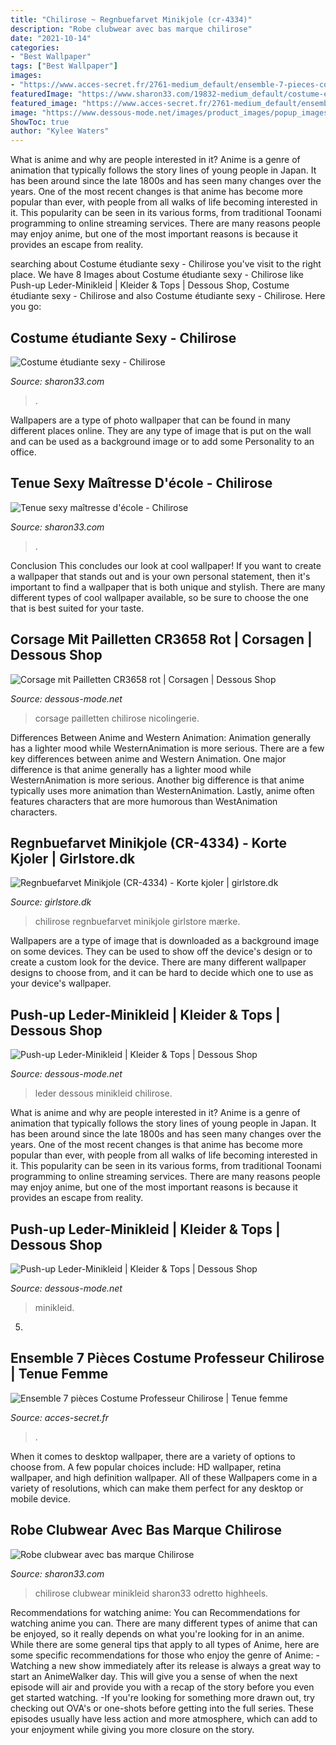 ```yaml
---
title: "Chilirose ~ Regnbuefarvet Minikjole (cr-4334)"
description: "Robe clubwear avec bas marque chilirose"
date: "2021-10-14"
categories:
- "Best Wallpaper"
tags: ["Best Wallpaper"]
images:
- "https://www.acces-secret.fr/2761-medium_default/ensemble-7-pieces-costume-professeur-chilirose.jpg"
featuredImage: "https://www.sharon33.com/19832-medium_default/costume-etudiante-sexy.jpg"
featured_image: "https://www.acces-secret.fr/2761-medium_default/ensemble-7-pieces-costume-professeur-chilirose.jpg"
image: "https://www.dessous-mode.net/images/product_images/popup_images/Push-up-Leder-Minikleid-1330-2.jpg"
ShowToc: true
author: "Kylee Waters"
---
```



What is anime and why are people interested in it?
Anime is a genre of animation that typically follows the story lines of young people in Japan. It has been around since the late 1800s and has seen many changes over the years. One of the most recent changes is that anime has become more popular than ever, with people from all walks of life becoming interested in it. This popularity can be seen in its various forms, from traditional Toonami programming to online streaming services. There are many reasons people may enjoy anime, but one of the most important reasons is because it provides an escape from reality.

	

		
searching about Costume étudiante sexy - Chilirose you've visit to the right place. We have 8 Images about Costume étudiante sexy - Chilirose like Push-up Leder-Minikleid | Kleider &amp; Tops | Dessous Shop, Costume étudiante sexy - Chilirose and also Costume étudiante sexy - Chilirose. Here you go:
		
    
## Costume étudiante Sexy - Chilirose

<img loading=lazy src="https://www.sharon33.com/19832-medium_default/costume-etudiante-sexy.jpg" onerror="this.onerror=null;this.src='https://tse4.mm.bing.net/th?id=OIP.xk4EagmZOpLeSABeZunHKAHaJo&amp;pid=15.1';" alt="Costume étudiante sexy - Chilirose">

_Source: sharon33.com_

>. 

	



Wallpapers are a type of photo wallpaper that can be found in many different places online. They are any type of image that is put on the wall and can be used as a background image or to add some Personality to an office.

    
## Tenue Sexy Maîtresse D&#039;école - Chilirose

<img loading=lazy src="https://www.sharon33.com/35444-large_default/tenue-maitresse-d-ecole-sexy.jpg" onerror="this.onerror=null;this.src='https://tse3.mm.bing.net/th?id=OIP.NgqkzFUSe-kIZOVN4RtuVAHaLH&amp;pid=15.1';" alt="Tenue sexy maîtresse d&#039;école - Chilirose">

_Source: sharon33.com_

>. 

	

Conclusion
This concludes our look at cool wallpaper! If you want to create a wallpaper that stands out and is your own personal statement, then it's important to find a wallpaper that is both unique and stylish. There are many different types of cool wallpaper available, so be sure to choose the one that is best suited for your taste.

    
## Corsage Mit Pailletten CR3658 Rot | Corsagen | Dessous Shop

<img loading=lazy src="https://www.dessous-mode.net/images/product_images/popup_images/Corsage-mit-Pailletten-CR3658-rot-2237-2.jpg" onerror="this.onerror=null;this.src='https://tse4.mm.bing.net/th?id=OIP.3hSnxVPl9PmuqDa5ZO3DeQHaLH&amp;pid=15.1';" alt="Corsage mit Pailletten CR3658 rot | Corsagen | Dessous Shop">

_Source: dessous-mode.net_

>corsage pailletten chilirose nicolingerie. 

	

Differences Between Anime and Western Animation: Animation generally has a lighter mood while WesternAnimation is more serious.
There are a few key differences between anime and Western Animation. One major difference is that anime generally has a lighter mood while WesternAnimation is more serious. Another big difference is that anime typically uses more animation than WesternAnimation. Lastly, anime often features characters that are more humorous than WestAnimation characters.

    
## Regnbuefarvet Minikjole (CR-4334) - Korte Kjoler | Girlstore.dk

<img loading=lazy src="https://cdn.girlstore.dk/images/large/0035/35627_5.jpg" onerror="this.onerror=null;this.src='https://tse1.mm.bing.net/th?id=OIP.zNArqOkpRsNVEmC4npueJwHaLH&amp;pid=15.1';" alt="Regnbuefarvet Minikjole (CR-4334) - Korte kjoler | girlstore.dk">

_Source: girlstore.dk_

>chilirose regnbuefarvet minikjole girlstore mærke. 

	

Wallpapers are a type of image that is downloaded as a background image on some devices. They can be used to show off the device's design or to create a custom look for the device. There are many different wallpaper designs to choose from, and it can be hard to decide which one to use as your device's wallpaper.

    
## Push-up Leder-Minikleid | Kleider &amp; Tops | Dessous Shop

<img loading=lazy src="https://www.dessous-mode.net/images/product_images/popup_images/Push-up-Leder-Minikleid-1330-2.jpg" onerror="this.onerror=null;this.src='https://tse1.mm.bing.net/th?id=OIP.UgkSLUp3nWoy7dG4LNJGhgHaLH&amp;pid=15.1';" alt="Push-up Leder-Minikleid | Kleider &amp; Tops | Dessous Shop">

_Source: dessous-mode.net_

>leder dessous minikleid chilirose. 

	

What is anime and why are people interested in it?
Anime is a genre of animation that typically follows the story lines of young people in Japan. It has been around since the late 1800s and has seen many changes over the years. One of the most recent changes is that anime has become more popular than ever, with people from all walks of life becoming interested in it. This popularity can be seen in its various forms, from traditional Toonami programming to online streaming services. There are many reasons people may enjoy anime, but one of the most important reasons is because it provides an escape from reality.

    
## Push-up Leder-Minikleid | Kleider &amp; Tops | Dessous Shop

<img loading=lazy src="https://www.dessous-mode.net/images/product_images/popup_images/Push-up-Leder-Minikleid-1330-1.jpg" onerror="this.onerror=null;this.src='https://tse1.mm.bing.net/th?id=OIP.o6ssV1TQynQz6BMF3ioKXQDIEs&amp;pid=15.1';" alt="Push-up Leder-Minikleid | Kleider &amp; Tops | Dessous Shop">

_Source: dessous-mode.net_

>minikleid. 

	

5.

    
## Ensemble 7 Pièces Costume Professeur Chilirose | Tenue Femme

<img loading=lazy src="https://www.acces-secret.fr/2761-medium_default/ensemble-7-pieces-costume-professeur-chilirose.jpg" onerror="this.onerror=null;this.src='https://tse4.mm.bing.net/th?id=OIP.HcNS3_bvthYtZ0iEPxPANAHaJo&amp;pid=15.1';" alt="Ensemble 7 pièces Costume Professeur Chilirose | Tenue femme">

_Source: acces-secret.fr_

>. 

	

When it comes to desktop wallpaper, there are a variety of options to choose from. A few popular choices include: HD wallpaper, retina wallpaper, and high definition wallpaper. All of these Wallpapers come in a variety of resolutions, which can make them perfect for any desktop or mobile device. 

    
## Robe Clubwear Avec Bas Marque Chilirose

<img loading=lazy src="https://www.sharon33.com/38894-medium_default/robe-clubwear-avec-bas-chilirose.jpg" onerror="this.onerror=null;this.src='https://tse4.mm.bing.net/th?id=OIP.IGxWl0Ss4qxxTZ_1YASxwwHaLH&amp;pid=15.1';" alt="Robe clubwear avec bas marque Chilirose">

_Source: sharon33.com_

>chilirose clubwear minikleid sharon33 odretto highheels. 

	

Recommendations for watching anime: You can
Recommendations for watching anime you can. There are many different types of anime that can be enjoyed, so it really depends on what you're looking for in an anime. While there are some general tips that apply to all types of Anime, here are some specific recommendations for those who enjoy the genre of Anime: 
-Watching a new show immediately after its release is always a great way to start an AnimeWalker day. This will give you a sense of when the next episode will air and provide you with a recap of the story before you even get started watching. 
-If you're looking for something more drawn out, try checking out OVA's or one-shots before getting into the full series. These episodes usually have less action and more atmosphere, which can add to your enjoyment while giving you more closure on the story.

